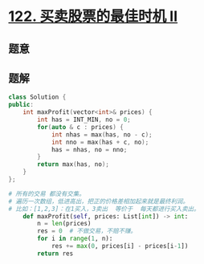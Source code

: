 #  [122. 买卖股票的最佳时机 II](https://leetcode-cn.com/problems/best-time-to-buy-and-sell-stock-ii/)

## 题意



## 题解



```c++
class Solution {
public:
    int maxProfit(vector<int>& prices) {
        int has = INT_MIN, no = 0;
        for(auto & c : prices) {
            int nhas = max(has, no - c);
            int nno = max(has + c, no);
            has = nhas, no = nno;
        }
        return max(has, no);
    }
};
```



```python
# 所有的交易 都没有交集。
# 遍历一次数组，低进高出，把正的价格差相加起来就是最终利润。
# 比如：[1,2,3]：在1买入，3卖出  等价于  每天都进行买入卖出。
    def maxProfit(self, prices: List[int]) -> int:
        n = len(prices)
        res = 0  # 不做交易，不赔不赚。
        for i in range(1, n):
            res += max(0, prices[i] - prices[i-1])
        return res
```

